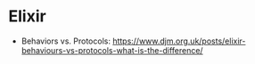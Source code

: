 # Elixir

 - Behaviors vs. Protocols: https://www.djm.org.uk/posts/elixir-behaviours-vs-protocols-what-is-the-difference/
